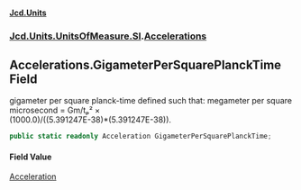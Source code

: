 #### [Jcd.Units](index.md 'index')
### [Jcd.Units.UnitsOfMeasure.SI](Jcd.Units.UnitsOfMeasure.SI.md 'Jcd.Units.UnitsOfMeasure.SI').[Accelerations](Accelerations.md 'Jcd.Units.UnitsOfMeasure.SI.Accelerations')

## Accelerations.GigameterPerSquarePlanckTime Field

gigameter per square planck-time defined such that: megameter per square microsecond = Gm/tₚ² ×  
(1000.0)/((5.391247E-38)*(5.391247E-38)).

```csharp
public static readonly Acceleration GigameterPerSquarePlanckTime;
```

#### Field Value
[Acceleration](Acceleration.md 'Jcd.Units.UnitTypes.Acceleration')